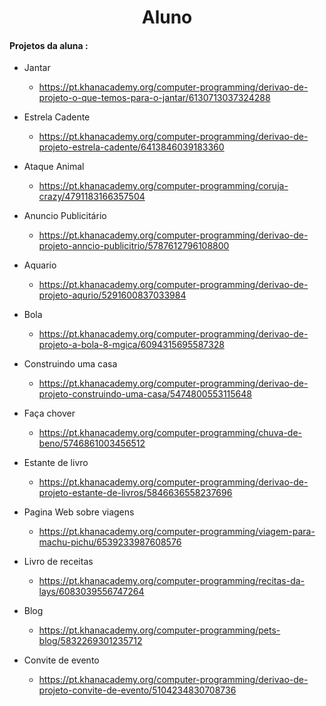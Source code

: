 

<div style="text-align : center" ><h1> Aluno </h1> </div>



#### Projetos da aluna :

* Jantar 
  * https://pt.khanacademy.org/computer-programming/derivao-de-projeto-o-que-temos-para-o-jantar/6130713037324288



* Estrela Cadente
  * https://pt.khanacademy.org/computer-programming/derivao-de-projeto-estrela-cadente/6413846039183360



* Ataque Animal 
  * https://pt.khanacademy.org/computer-programming/coruja-crazy/4791183166357504



* Anuncio Publicitário
  * https://pt.khanacademy.org/computer-programming/derivao-de-projeto-anncio-publicitrio/5787612796108800

  

* Aquario 
  * https://pt.khanacademy.org/computer-programming/derivao-de-projeto-aqurio/5291600837033984



* Bola
  *  https://pt.khanacademy.org/computer-programming/derivao-de-projeto-a-bola-8-mgica/6094315695587328



* Construindo uma casa

  *  https://pt.khanacademy.org/computer-programming/derivao-de-projeto-construindo-uma-casa/5474800553115648

  

* Faça chover

  *  https://pt.khanacademy.org/computer-programming/chuva-de-beno/5746861003456512

  

* Estante de livro

  *  https://pt.khanacademy.org/computer-programming/derivao-de-projeto-estante-de-livros/5846636558237696

  

* Pagina Web sobre viagens

  *  https://pt.khanacademy.org/computer-programming/viagem-para-machu-pichu/6539233987608576

  

* Livro de receitas

  * https://pt.khanacademy.org/computer-programming/recitas-da-lays/6083039556747264

  

* Blog 

  * https://pt.khanacademy.org/computer-programming/pets-blog/5832269301235712

  

* Convite de evento

  *  https://pt.khanacademy.org/computer-programming/derivao-de-projeto-convite-de-evento/5104234830708736

  
